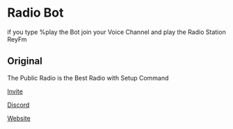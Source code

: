 # Radio Bot

if you type %play the Bot join your Voice Channel and play the Radio Station ReyFm

## Original

The Public Radio is the Best Radio with Setup Command

[Invite](https://discord.com/api/oauth2/authorize?client_id=820396237966540851&permissions=8&scope=bot)

[Discord](https://discord.gg7r8CYXmN9H4)

[Website](https://osu.publicbot.eu)
